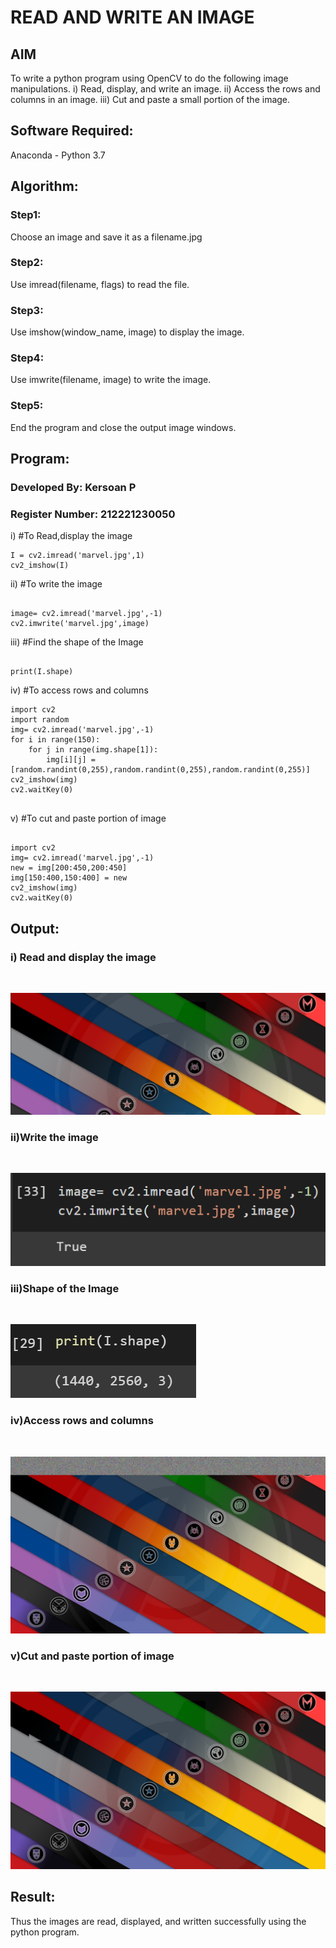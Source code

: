 # READ AND WRITE AN IMAGE
## AIM
To write a python program using OpenCV to do the following image manipulations.
i) Read, display, and write an image.
ii) Access the rows and columns in an image.
iii) Cut and paste a small portion of the image.

## Software Required:
Anaconda - Python 3.7
## Algorithm:
### Step1:
Choose an image and save it as a filename.jpg
### Step2:
Use imread(filename, flags) to read the file.
### Step3:
Use imshow(window_name, image) to display the image.
### Step4:
Use imwrite(filename, image) to write the image.
### Step5:
End the program and close the output image windows.
## Program:
### Developed By: Kersoan P
### Register Number: 212221230050
i) #To Read,display the image
```
I = cv2.imread('marvel.jpg',1)
cv2_imshow(I)

```
ii) #To write the image
```

image= cv2.imread('marvel.jpg',-1)
cv2.imwrite('marvel.jpg',image)

```
iii) #Find the shape of the Image
```python3

print(I.shape)

```
iv) #To access rows and columns

```python3
import cv2
import random
img= cv2.imread('marvel.jpg',-1)
for i in range(150):
    for j in range(img.shape[1]):
        img[i][j] = [random.randint(0,255),random.randint(0,255),random.randint(0,255)]
cv2_imshow(img)
cv2.waitKey(0)


```
v) #To cut and paste portion of image
```python3

import cv2
img= cv2.imread('marvel.jpg',-1)
new = img[200:450,200:450]
img[150:400,150:400] = new
cv2_imshow(img)
cv2.waitKey(0)

```

## Output:

### i) Read and display the image

<br>

![](1.png)
<br>

### ii)Write the image

<br>

![](2.png)
<br>

### iii)Shape of the Image

<br>

![](3.png)
<br>

### iv)Access rows and columns
<br>

![](noise_marvel.png)
<br>

### v)Cut and paste portion of image
<br>

![](sq_marv.png)
<br>

## Result:
Thus the images are read, displayed, and written successfully using the python program.


